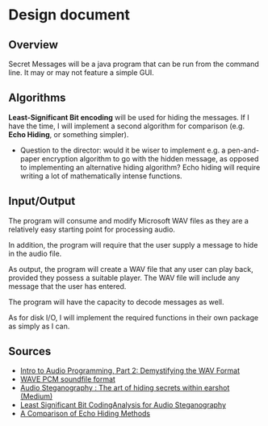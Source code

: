 # Design document

## Overview

Secret Messages will be a java program that can be run from the command line. It may or may not feature a simple GUI.

## Algorithms

__Least-Significant Bit encoding__ will be used for hiding the messages. If I have the time, I will implement a second algorithm for comparison (e.g. __Echo Hiding__, or something simpler).

- Question to the director: would it be wiser to implement e.g. a pen-and-paper encryption algorithm to go with the hidden message, as opposed to implementing an alternative hiding algorithm? Echo hiding will require writing a lot of mathematically intense functions.

## Input/Output

The program will consume and modify Microsoft WAV files as they are a relatively easy starting point for processing audio. 

In addition, the program will require that the user supply a message to hide in the audio file.

As output, the program will create a WAV file that any user can play back, provided they possess a suitable player. The WAV file will include any message that the user has entered. 

The program will have the capacity to decode messages as well.

As for disk I/O, I will implement the required functions in their own package as simply as I can.

## Sources

- [Intro to Audio Programming, Part 2: Demystifying the WAV Format](https://blogs.msdn.microsoft.com/dawate/2009/06/23/intro-to-audio-programming-part-2-demystifying-the-wav-format/)
- [WAVE PCM soundfile format](http://soundfile.sapp.org/doc/WaveFormat/)
- [Audio Steganography : The art of hiding secrets within earshot (Medium)](https://medium.com/@sumit.arora/audio-steganography-the-art-of-hiding-secrets-within-earshot-part-2-of-2-c76b1be719b3)
- [Least Significant Bit CodingAnalysis for Audio Steganography](http://www.fgcomputing.com/papers/04.%20Audio.pdf)
- [A Comparison of Echo Hiding Methods](https://pdfs.semanticscholar.org/6123/8f8522044acdef51ad3ed64f6593ba9b3308.pdf)
